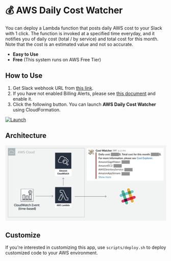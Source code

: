 # 💰 AWS Daily Cost Watcher

You can deploy a Lambda function that posts daily AWS cost to your Slack with 1 click. The function is invoked at a specified time everyday, and it notifies you of daily cost (total / by service) and total cost for this month. Note that the cost is an estimated value and not so accurate.
- **Easy to Use**
- **Free** (This system runs on AWS Free Tier)

## How to Use

1. Get Slack webhook URL from [this link](https://slack.com/services/new/incoming-webhook).
2. If you have not enabled Billing Alerts, please see [this document](https://docs.aws.amazon.com/AmazonCloudWatch/latest/monitoring/gs_monitor_estimated_charges_with_cloudwatch.html) and enable it.
3. Click the following button. You can launch **AWS Daily Cost Watcher** using CloudFormation.

[![Launch](https://s3.amazonaws.com/cloudformation-examples/cloudformation-launch-stack.png)](https://console.aws.amazon.com/cloudformation/home?region=ap-northeast-1#/stacks/new?stackName=cost-watcher&templateURL=https://s3-ap-northeast-1.amazonaws.com/tokyo.k.iwami/cost-watcher-public/packaged.yaml)

## Architecture
![Architecture](./images/architecture.jpg)

## Customize
If you're interested in customizing this app, use `scripts/deploy.sh` to deploy customized code to your AWS environment. 

